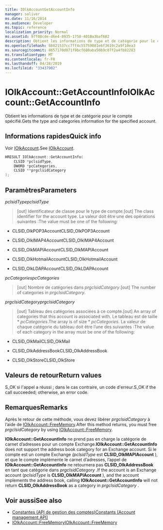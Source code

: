 ```yaml
---
title: IOlkAccountGetAccountInfo
manager: soliver
ms.date: 11/16/2014
ms.audience: Developer
ms.topic: reference
localization_priority: Normal
ms.assetid: 97f08cde-d6e4-8935-1758-4018a3baf682
description: Obtient les informations de type et de catégorie pour le compte spécifié.
ms.openlocfilehash: 88021537cc7ff4c55759081e6f3619c2a9f10ea3
ms.sourcegitcommit: 8657170d071f9bcf680aba50b9c07f2a4fb82283
ms.translationtype: MT
ms.contentlocale: fr-FR
ms.lasthandoff: 04/28/2019
ms.locfileid: "33437902"
---
```

# <a name="iolkaccountgetaccountinfo"></a><span data-ttu-id="f2f66-103">IOlkAccount::GetAccountInfo</span><span class="sxs-lookup"><span data-stu-id="f2f66-103">IOlkAccount::GetAccountInfo</span></span>

<span data-ttu-id="f2f66-104">Obtient les informations de type et de catégorie pour le compte spécifié.</span><span class="sxs-lookup"><span data-stu-id="f2f66-104">Gets the type and categories information for the specified account.</span></span>
  
## <a name="quick-info"></a><span data-ttu-id="f2f66-105">Informations rapides</span><span class="sxs-lookup"><span data-stu-id="f2f66-105">Quick info</span></span>

<span data-ttu-id="f2f66-106">Voir [IOlkAccount](iolkaccount.md).</span><span class="sxs-lookup"><span data-stu-id="f2f66-106">See [IOlkAccount](iolkaccount.md).</span></span>
  
```cpp
HRESULT IOlkAccount::GetAccountInfo(  
    CLSID *pclsidType, 
    DWORD *pcCategories, 
    CLSID **prgclsidCategory 
);

```

## <a name="parameters"></a><span data-ttu-id="f2f66-107">Paramètres</span><span class="sxs-lookup"><span data-stu-id="f2f66-107">Parameters</span></span>

<span data-ttu-id="f2f66-108">_pclsidType_</span><span class="sxs-lookup"><span data-stu-id="f2f66-108">_pclsidType_</span></span>
  
> <span data-ttu-id="f2f66-109">[out] Identificateur de classe pour le type de compte.</span><span class="sxs-lookup"><span data-stu-id="f2f66-109">[out] The class identifier for the account type.</span></span> <span data-ttu-id="f2f66-110">La valeur doit être une des opérations suivantes :</span><span class="sxs-lookup"><span data-stu-id="f2f66-110">The value must be one of the following:</span></span>
    
   - <span data-ttu-id="f2f66-111">CLSID_OlkPOP3Account</span><span class="sxs-lookup"><span data-stu-id="f2f66-111">CLSID_OlkPOP3Account</span></span> 
    
   - <span data-ttu-id="f2f66-112">CLSID_OlkIMAP4Account</span><span class="sxs-lookup"><span data-stu-id="f2f66-112">CLSID_OlkIMAP4Account</span></span> 
    
   - <span data-ttu-id="f2f66-113">CLSID_OlkMAPIAccount</span><span class="sxs-lookup"><span data-stu-id="f2f66-113">CLSID_OlkMAPIAccount</span></span> 
    
   - <span data-ttu-id="f2f66-114">CLSID_OlkHotmailAccount</span><span class="sxs-lookup"><span data-stu-id="f2f66-114">CLSID_OlkHotmailAccount</span></span> 
    
   - <span data-ttu-id="f2f66-115">CLSID_OlkLDAPAccount</span><span class="sxs-lookup"><span data-stu-id="f2f66-115">CLSID_OlkLDAPAccount</span></span>
    
<span data-ttu-id="f2f66-116">_pcCategories_</span><span class="sxs-lookup"><span data-stu-id="f2f66-116">_pcCategories_</span></span>
  
> <span data-ttu-id="f2f66-117">[out] Nombre de catégories dans  _prgclsidCategory_.</span><span class="sxs-lookup"><span data-stu-id="f2f66-117">[out] The number of categories in  _prgclsidCategory_.</span></span>
    
<span data-ttu-id="f2f66-118">_prgclsidCategory_</span><span class="sxs-lookup"><span data-stu-id="f2f66-118">_prgclsidCategory_</span></span>
  
> <span data-ttu-id="f2f66-119">[out] Tableau des catégories associées à ce compte.</span><span class="sxs-lookup"><span data-stu-id="f2f66-119">[out] An array of categories that this account is associated with.</span></span> <span data-ttu-id="f2f66-120">Le tableau est de taille \* _pcCategories_.</span><span class="sxs-lookup"><span data-stu-id="f2f66-120">The array is of size \* _pcCategories_.</span></span> <span data-ttu-id="f2f66-121">La valeur de chaque catégorie du tableau doit être l’une des suivantes :</span><span class="sxs-lookup"><span data-stu-id="f2f66-121">The value of each category in the array must be one of the following:</span></span>
    
   - <span data-ttu-id="f2f66-122">CLSID_OlkMail</span><span class="sxs-lookup"><span data-stu-id="f2f66-122">CLSID_OlkMail</span></span>
    
   - <span data-ttu-id="f2f66-123">CLSID_OlkAddressBook</span><span class="sxs-lookup"><span data-stu-id="f2f66-123">CLSID_OlkAddressBook</span></span>
    
   - <span data-ttu-id="f2f66-124">CLSID_OlkStore</span><span class="sxs-lookup"><span data-stu-id="f2f66-124">CLSID_OlkStore</span></span>
    
## <a name="return-values"></a><span data-ttu-id="f2f66-125">Valeurs de retour</span><span class="sxs-lookup"><span data-stu-id="f2f66-125">Return values</span></span>

<span data-ttu-id="f2f66-126">S_OK si l'appel a réussi ; dans le cas contraire, un code d'erreur.</span><span class="sxs-lookup"><span data-stu-id="f2f66-126">S_OK if the call succeeded; otherwise, an error code.</span></span>
  
## <a name="remarks"></a><span data-ttu-id="f2f66-127">Remarques</span><span class="sxs-lookup"><span data-stu-id="f2f66-127">Remarks</span></span>

<span data-ttu-id="f2f66-128">Après le retour de cette méthode, vous devez libérer  *prgclsidCategory*  à l’aide de [IOlkAccount::FreeMemory](iolkaccount-freememory.md).</span><span class="sxs-lookup"><span data-stu-id="f2f66-128">After this method returns, you must free  *prgclsidCategory*  by using [IOlkAccount::FreeMemory](iolkaccount-freememory.md).</span></span>
  
<span data-ttu-id="f2f66-129">**IOlkAccount::GetAccountInfo** ne prend pas en charge la catégorie de carnet d’adresses pour un compte Exchange.</span><span class="sxs-lookup"><span data-stu-id="f2f66-129">**IOlkAccount::GetAccountInfo** does not support the address book category for an Exchange account.</span></span> <span data-ttu-id="f2f66-130">Si le compte est un compte Exchange *(pclsidType*  est **CLSID_OlkMAPIAccount** ), et que le compte implémente le carnet d’adresses, l’appel de **IOlkAccount::GetAccountInfo** ne retournera pas **CLSID_OlkAddressBook** en tant que catégorie dans  *prgclsidCategory*  .</span><span class="sxs-lookup"><span data-stu-id="f2f66-130">If the account is an Exchange account (*pclsidType*  is **CLSID_OlkMAPIAccount** ), and the account implements the address book, calling **IOlkAccount::GetAccountInfo** will not return **CLSID_OlkAddressBook** as a category in  *prgclsidCategory*  .</span></span> 
  
## <a name="see-also"></a><span data-ttu-id="f2f66-131">Voir aussi</span><span class="sxs-lookup"><span data-stu-id="f2f66-131">See also</span></span>

- [<span data-ttu-id="f2f66-132">Constantes (API de gestion des comptes)</span><span class="sxs-lookup"><span data-stu-id="f2f66-132">Constants (Account management API)</span></span>](constants-account-management-api.md)  
- [<span data-ttu-id="f2f66-133">IOlkAccount::FreeMemory</span><span class="sxs-lookup"><span data-stu-id="f2f66-133">IOlkAccount::FreeMemory</span></span>](iolkaccount-freememory.md)

